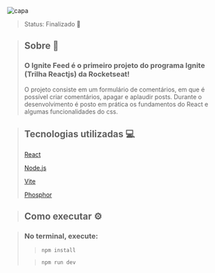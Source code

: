 ![capa](https://user-images.githubusercontent.com/103121417/227368512-6d4bd4d1-090a-4719-b652-0d3c4ddcef0b.png)
> Status: Finalizado 🚀

> ## Sobre 📖
> 
> ### O Ignite Feed é o primeiro projeto do programa Ignite (Trilha Reactjs) da Rocketseat! 
> 
> O projeto consiste em um formulário de comentários, em que é possível criar comentários, apagar e aplaudir posts. Durante o desenvolvimento é posto em prática os fundamentos do React e algumas funcionalidades do css.

> ## Tecnologias utilizadas 💻
> 
> [React](https://pt-br.reactjs.org/)
>
> [Node.js](https://nodejs.org/en/)
>
> [Vite](https://vitejs.dev/)
>
> [Phosphor](https://www.npmjs.com/package/phosphor-react)

> ## Como executar ⚙️

> ### No terminal, execute:
>
>> ```npm install```
>
>> ```npm run dev```
